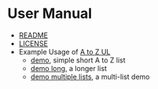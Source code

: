 
# User Manual

- [README](README.md)
- [LICENSE](LICENSE)
- Example Usage of [A to Z UL](a_to_z_ul.js)
  - [demo](demo.html), simple short A to Z list
  - [demo long](demo_long_list.html), a longer list
  - [demo multiple lists](demo_multiple_list.html), a multi-list demo

